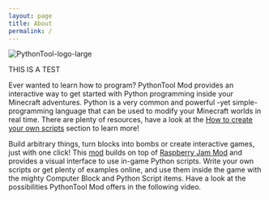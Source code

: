 ```yaml
---
layout: page
title: About
permalink: /
---
```


![PythonTool-logo-large](/PythonTool-Mod/images/pythontool_logo.jpg)

THIS IS A TEST

Ever wanted to learn how to program? PythonTool Mod provides an interactive way to get started with Python programming inside your Minecraft adventures. Python is a very common and powerful -yet simple- programming language that can be used to modify your Minecraft worlds in real time. There are plenty of resources, have a look at the [How to create your own scripts](/PythonTool-Mod/startcoding/) section to learn more!

Build arbitrary things, turn blocks into bombs or create interactive games, just with one click!
This [mod](/PythonTool-Mod/troubleshooting#wait-what-is-a-mod) builds on top of [Raspberry Jam Mod](https://github.com/arpruss/raspberryjammod) and provides a visual interface to use in-game Python scripts. Write your own scripts or get plenty of examples online, and use them inside the game with the mighty Computer Block and Python Script items. Have a look at the possibilities PythonTool Mod offers in the following video.
